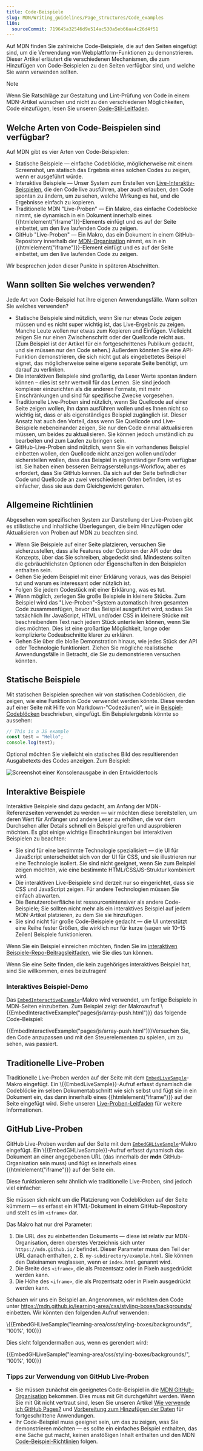 ```yaml
---
title: Code-Beispiele
slug: MDN/Writing_guidelines/Page_structures/Code_examples
l10n:
  sourceCommit: 719645a32546d9e514ac530a5eb66aa4c26d4f51
---
```


Auf MDN finden Sie zahlreiche Code-Beispiele, die auf den Seiten eingefügt sind, um die Verwendung von Webplattform-Funktionen zu demonstrieren. Dieser Artikel erläutert die verschiedenen Mechanismen, die zum Hinzufügen von Code-Beispielen zu den Seiten verfügbar sind, und welche Sie wann verwenden sollten.

> [!NOTE]
> Wenn Sie Ratschläge zur Gestaltung und Lint-Prüfung von Code in einem MDN-Artikel wünschen und nicht zu den verschiedenen Möglichkeiten, Code einzufügen, lesen Sie unseren [Code-Stil-Leitfaden](/de/docs/MDN/Writing_guidelines/Writing_style_guide/Code_style_guide).

## Welche Arten von Code-Beispielen sind verfügbar?

Auf MDN gibt es vier Arten von Code-Beispielen:

- Statische Beispiele — einfache Codeblöcke, möglicherweise mit einem Screenshot, um statisch das Ergebnis eines solchen Codes zu zeigen, wenn er ausgeführt würde.
- Interaktive Beispiele — Unser System zum Erstellen von [Live-Interaktiv-Beispielen](https://github.com/mdn/interactive-examples), die den Code live ausführen, aber auch erlauben, den Code spontan zu ändern, um zu sehen, welche Wirkung es hat, und die Ergebnisse einfach zu kopieren.
- Traditionelle MDN "Live-Proben" — Ein Makro, das einfache Codeblöcke nimmt, sie dynamisch in ein Dokument innerhalb eines {{htmlelement("iframe")}}-Elements einfügt und es auf der Seite einbettet, um den live laufenden Code zu zeigen.
- GitHub "Live-Proben" — Ein Makro, das ein Dokument in einem GitHub-Repository innerhalb der [MDN-Organisation](https://github.com/mdn/) nimmt, es in ein {{htmlelement("iframe")}}-Element einfügt und es auf der Seite einbettet, um den live laufenden Code zu zeigen.

Wir besprechen jeden dieser Punkte in späteren Abschnitten.

## Wann sollten Sie welches verwenden?

Jede Art von Code-Beispiel hat ihre eigenen Anwendungsfälle. Wann sollten Sie welches verwenden?

- Statische Beispiele sind nützlich, wenn Sie nur etwas Code zeigen müssen und es nicht super wichtig ist, das Live-Ergebnis zu zeigen. Manche Leute wollen nur etwas zum Kopieren und Einfügen. Vielleicht zeigen Sie nur einen Zwischenschritt oder der Quellcode reicht aus. (Zum Beispiel ist der Artikel für ein fortgeschrittenes Publikum gedacht, und sie müssen nur den Code sehen.) Außerdem könnten Sie eine API-Funktion demonstrieren, die sich nicht gut als eingebettetes Beispiel eignet, das möglicherweise seine eigene separate Seite benötigt, um darauf zu verlinken.
- Die interaktiven Beispiele sind großartig, da Leser Werte spontan ändern können – dies ist sehr wertvoll für das Lernen. Sie sind jedoch komplexer einzurichten als die anderen Formate, mit mehr Einschränkungen und sind für spezifische Zwecke vorgesehen.
- Traditionelle Live-Proben sind nützlich, wenn Sie Quellcode auf einer Seite zeigen wollen, ihn dann ausführen wollen und es Ihnen nicht so wichtig ist, dass er als eigenständiges Beispiel zugänglich ist. Dieser Ansatz hat auch den Vorteil, dass wenn Sie Quellcode und Live-Beispiele nebeneinander zeigen, Sie nur den Code einmal aktualisieren müssen, um beides zu aktualisieren. Sie können jedoch umständlich zu bearbeiten und zum Laufen zu bringen sein.
- GitHub-Live-Proben sind nützlich, wenn Sie ein vorhandenes Beispiel einbetten wollen, den Quellcode nicht anzeigen wollen und/oder sicherstellen wollen, dass das Beispiel in eigenständiger Form verfügbar ist. Sie haben einen besseren Beitragserstellungs-Workflow, aber es erfordert, dass Sie GitHub kennen. Da sich auf der Seite befindlicher Code und Quellcode an zwei verschiedenen Orten befinden, ist es einfacher, dass sie aus dem Gleichgewicht geraten.

## Allgemeine Richtlinien

Abgesehen vom spezifischen System zur Darstellung der Live-Proben gibt es stilistische und inhaltliche Überlegungen, die beim Hinzufügen oder Aktualisieren von Proben auf MDN zu beachten sind.

- Wenn Sie Beispiele auf einer Seite platzieren, versuchen Sie sicherzustellen, dass alle Features oder Optionen der API oder des Konzepts, über das Sie schreiben, abgedeckt sind. Mindestens sollten die gebräuchlichsten Optionen oder Eigenschaften in den Beispielen enthalten sein.
- Gehen Sie jedem Beispiel mit einer Erklärung voraus, was das Beispiel tut und warum es interessant oder nützlich ist.
- Folgen Sie jedem Codestück mit einer Erklärung, was es tut.
- Wenn möglich, zerlegen Sie große Beispiele in kleinere Stücke. Zum Beispiel wird das "Live-Proben"-System automatisch Ihren gesamten Code zusammenfügen, bevor das Beispiel ausgeführt wird, sodass Sie tatsächlich Ihr JavaScript, HTML und/oder CSS in kleinere Stücke mit beschreibendem Text nach jedem Stück unterteilen können, wenn Sie dies möchten. Dies ist eine großartige Möglichkeit, lange oder komplizierte Codeabschnitte klarer zu erklären.
- Gehen Sie über die bloße Demonstration hinaus, wie jedes Stück der API oder Technologie funktioniert. Ziehen Sie mögliche realistische Anwendungsfälle in Betracht, die Sie zu demonstrieren versuchen könnten.

## Statische Beispiele

Mit statischen Beispielen sprechen wir von statischen Codeblöcken, die zeigen, wie eine Funktion in Code verwendet werden könnte. Diese werden auf einer Seite mit Hilfe von Markdown-"Codezäunen", wie in [Beispiel-Codeblöcken](/de/docs/MDN/Writing_guidelines/Howto/Markdown_in_MDN#example_code_blocks) beschrieben, eingefügt. Ein Beispielergebnis könnte so aussehen:

```js
// This is a JS example
const test = "Hello";
console.log(test);
```

Optional möchten Sie vielleicht ein statisches Bild des resultierenden Ausgabetexts des Codes anzeigen. Zum Beispiel:

![Screenshot einer Konsolenausgabe in den Entwicklertools](console-example.png)

## Interaktive Beispiele

Interaktive Beispiele sind dazu gedacht, am Anfang der MDN-Referenzseiten verwendet zu werden — wir möchten diese bereitstellen, um deren Wert für Anfänger und andere Leser zu erhöhen, die vor dem Durchsehen aller Details schnell ein Beispiel greifen und ausprobieren möchten. Es gibt einige wichtige Einschränkungen bei interaktiven Beispielen zu beachten:

- Sie sind für eine bestimmte Technologie spezialisiert — die UI für JavaScript unterscheidet sich von der UI für CSS, und sie illustrieren nur eine Technologie isoliert. Sie sind nicht geeignet, wenn Sie zum Beispiel zeigen möchten, wie eine bestimmte HTML/CSS/JS-Struktur kombiniert wird.
- Die interaktiven Live-Beispiele sind derzeit nur so eingerichtet, dass sie CSS und JavaScript zeigen. Für andere Technologien müssen Sie einfach abwarten.
- Die Benutzeroberfläche ist ressourcenintensiver als andere Code-Beispiele; Sie sollten nicht mehr als ein interaktives Beispiel auf jedem MDN-Artikel platzieren, zu dem Sie sie hinzufügen.
- Sie sind nicht für große Code-Beispiele gedacht — die UI unterstützt eine Reihe fester Größen, die wirklich nur für kurze (sagen wir 10–15 Zeilen) Beispiele funktionieren.

Wenn Sie ein Beispiel einreichen möchten, finden Sie im [interaktiven Beispiele-Repo-Beitragsleitfaden](https://github.com/mdn/interactive-examples/blob/main/CONTRIBUTING.md), wie Sie dies tun können.

Wenn Sie eine Seite finden, die kein zugehöriges interaktives Beispiel hat, sind Sie willkommen, eines beizutragen!

### Interaktives Beispiel-Demo

Das [`EmbedInteractiveExample`](https://github.com/mdn/yari/blob/main/kumascript/macros/EmbedInteractiveExample.ejs)-Makro wird verwendet, um fertige Beispiele in MDN-Seiten einzubetten. Zum Beispiel zeigt der Makroaufruf \\{{EmbedInteractiveExample("pages/js/array-push.html")}} das folgende Code-Beispiel:

{{EmbedInteractiveExample("pages/js/array-push.html")}}Versuchen Sie, den Code anzupassen und mit den Steuerelementen zu spielen, um zu sehen, was passiert.

## Traditionelle Live-Proben

Traditionelle Live-Proben werden auf der Seite mit dem [`EmbedLiveSample`](https://github.com/mdn/yari/blob/main/kumascript/macros/EmbedLiveSample.ejs)-Makro eingefügt. Ein \\{{EmbedLiveSample}}-Aufruf erfasst dynamisch die Codeblöcke im selben Dokumentabschnitt wie sich selbst und fügt sie in ein Dokument ein, das dann innerhalb eines {{htmlelement("iframe")}} auf der Seite eingefügt wird. Siehe unseren [Live-Proben-Leitfaden](/de/docs/MDN/Writing_guidelines/Page_structures/Live_samples) für weitere Informationen.

## GitHub Live-Proben

GitHub Live-Proben werden auf der Seite mit dem [`EmbedGHLiveSample`](https://github.com/mdn/yari/blob/main/kumascript/macros/EmbedGHLiveSample.ejs)-Makro eingefügt. Ein \\{{EmbedGHLiveSample}}-Aufruf erfasst dynamisch das Dokument an einer angegebenen URL (das innerhalb der **mdn** GitHub-Organisation sein muss) und fügt es innerhalb eines {{htmlelement("iframe")}} auf der Seite ein.

Diese funktionieren sehr ähnlich wie traditionelle Live-Proben, sind jedoch viel einfacher:

Sie müssen sich nicht um die Platzierung von Codeblöcken auf der Seite kümmern — es erfasst ein HTML-Dokument in einem GitHub-Repository und stellt es im `<iframe>` dar.

Das Makro hat nur drei Parameter:

1. Die URL des zu einbettenden Dokuments — diese ist relativ zur MDN-Organisation, deren oberstes Verzeichnis sich unter `https://mdn.github.io/` befindet. Dieser Parameter muss den Teil der URL danach enthalten, z. B. `my-subdirectory/example.html`. Sie können den Dateinamen weglassen, wenn er `index.html` genannt wird.
2. Die Breite des `<iframe>`, die als Prozentsatz oder in Pixeln ausgedrückt werden kann.
3. Die Höhe des `<iframe>`, die als Prozentsatz oder in Pixeln ausgedrückt werden kann.

Schauen wir uns ein Beispiel an. Angenommen, wir möchten den Code unter <https://mdn.github.io/learning-area/css/styling-boxes/backgrounds/> einbetten. Wir könnten den folgenden Aufruf verwenden:

\\{{EmbedGHLiveSample("learning-area/css/styling-boxes/backgrounds/", '100%', 100)}}

Dies sieht folgendermaßen aus, wenn es gerendert wird:

{{EmbedGHLiveSample("learning-area/css/styling-boxes/backgrounds/", '100%', 100)}}

### Tipps zur Verwendung von GitHub Live-Proben

- Sie müssen zunächst ein geeignetes Code-Beispiel in die [MDN GitHub-Organisation](https://github.com/mdn/) bekommen. Dies muss mit Git durchgeführt werden. Wenn Sie mit Git nicht vertraut sind, lesen Sie unseren Artikel [Wie verwende ich GitHub Pages?](/de/docs/Learn_web_development/Howto/Tools_and_setup/Using_GitHub_pages) und [Vorbereitung zum Hinzufügen der Daten](/de/docs/MDN/Writing_guidelines/Page_structures/Compatibility_tables) für fortgeschrittene Anwendungen.
- Ihr Code-Beispiel muss geeignet sein, um das zu zeigen, was Sie demonstrieren möchten — es sollte ein einfaches Beispiel enthalten, das eine Sache gut macht, keinen anstößigen Inhalt enthalten und den MDN [Code-Beispiel-Richtlinien](/de/docs/MDN/Writing_guidelines/Writing_style_guide/Code_style_guide) folgen.
